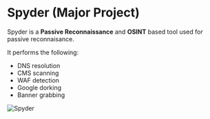 # Spyder (Major Project)

Spyder is a **Passive Reconnaissance** and **OSINT** based tool used for passive reconnaisance.

It performs the following:
- DNS resolution
- CMS scanning
- WAF detection
- Google dorking
- Banner grabbing

![Spyder](https://github.com/Murali1999/Spyder-Major-Project/blob/master/spyder.png)
